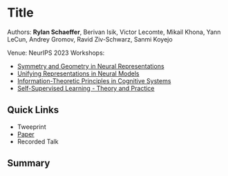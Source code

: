 # Title

Authors: **Rylan Schaeffer**, Berivan Isik, Victor Lecomte, Mikail Khona, Yann LeCun, Andrey Gromov, Ravid Ziv-Schwarz, Sanmi Koyejo

Venue: NeurIPS 2023 Workshops:
- [Symmetry and Geometry in Neural Representations](https://www.neurreps.org/)
- [Unifying Representations in Neural Models](https://unireps.org/)
- [Information-Theoretic Principles in Cognitive Systems](https://sites.google.com/view/infocog-neurips-2023/)
- [Self-Supervised Learning - Theory and Practice](https://sslneurips23.github.io/)

## Quick Links

- Tweeprint
- [Paper](paper.pdf)
- Recorded Talk

## Summary
